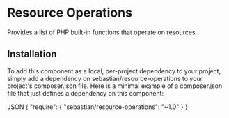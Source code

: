 # Resource Operations

Provides a list of PHP built-in functions that operate on resources.

## Installation

To add this component as a local, per-project dependency to your project, simply add a dependency on  sebastian/resource-operations  to your project's  composer.json  file. Here is a minimal example of a  composer.json  file that just defines a dependency on this component:

   JSON
{
    "require": {
        "sebastian/resource-operations": "~1.0"
    }
}
   

